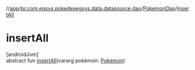 //[app](../../../index.md)/[br.com.egsys.pokedexegsys.data.datasource.dao](../index.md)/[PokemonDao](index.md)/[insertAll](insert-all.md)

# insertAll

[androidJvm]\
abstract fun [insertAll](insert-all.md)(vararg pokemon: [Pokemon](../../br.com.egsys.pokedexegsys.data.model.storage/-pokemon/index.md))
